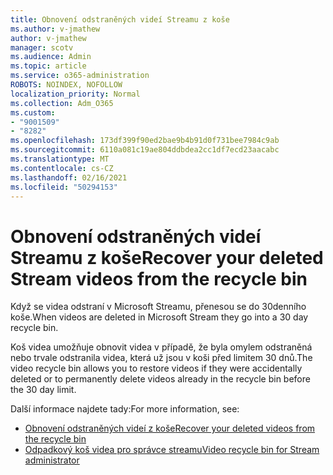 ```yaml
---
title: Obnovení odstraněných videí Streamu z koše
ms.author: v-jmathew
author: v-jmathew
manager: scotv
ms.audience: Admin
ms.topic: article
ms.service: o365-administration
ROBOTS: NOINDEX, NOFOLLOW
localization_priority: Normal
ms.collection: Adm_O365
ms.custom:
- "9001509"
- "8282"
ms.openlocfilehash: 173df399f90ed2bae9b4b91d0f731bee7984c9ab
ms.sourcegitcommit: 6110a081c19ae804ddbdea2cc1df7ecd23aacabc
ms.translationtype: MT
ms.contentlocale: cs-CZ
ms.lasthandoff: 02/16/2021
ms.locfileid: "50294153"
---
```

# <a name="recover-your-deleted-stream-videos-from-the-recycle-bin"></a><span data-ttu-id="8ea3e-102">Obnovení odstraněných videí Streamu z koše</span><span class="sxs-lookup"><span data-stu-id="8ea3e-102">Recover your deleted Stream videos from the recycle bin</span></span>

<span data-ttu-id="8ea3e-103">Když se videa odstraní v Microsoft Streamu, přenesou se do 30denního koše.</span><span class="sxs-lookup"><span data-stu-id="8ea3e-103">When videos are deleted in Microsoft Stream they go into a 30 day recycle bin.</span></span>

<span data-ttu-id="8ea3e-104">Koš videa umožňuje obnovit videa v případě, že byla omylem odstraněná nebo trvale odstranila videa, která už jsou v koši před limitem 30 dnů.</span><span class="sxs-lookup"><span data-stu-id="8ea3e-104">The video recycle bin allows you to restore videos if they were accidentally deleted or to permanently delete videos already in the recycle bin before the 30 day limit.</span></span>

<span data-ttu-id="8ea3e-105">Další informace najdete tady:</span><span class="sxs-lookup"><span data-stu-id="8ea3e-105">For more information, see:</span></span>

- [<span data-ttu-id="8ea3e-106">Obnovení odstraněných videí z koše</span><span class="sxs-lookup"><span data-stu-id="8ea3e-106">Recover your deleted videos from the recycle bin</span></span>](https://docs.microsoft.com/stream/portal-my-recycle-bin)
- [<span data-ttu-id="8ea3e-107">Odpadkový koš videa pro správce streamu</span><span class="sxs-lookup"><span data-stu-id="8ea3e-107">Video recycle bin for Stream administrator</span></span>](https://docs.microsoft.com/stream/admin-recycle-bin)
